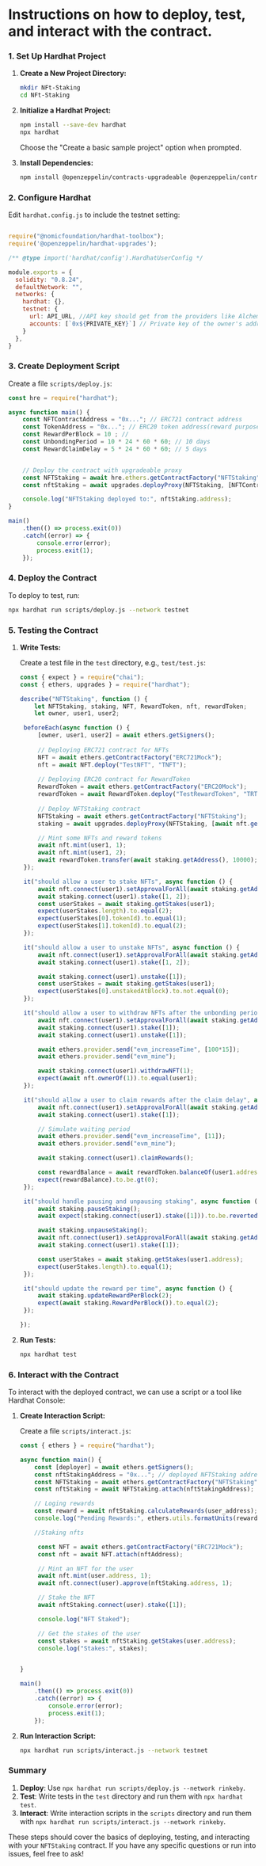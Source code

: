 # Instructions on how to deploy, test, and interact with the contract.

### **1. Set Up Hardhat Project**

1. **Create a New Project Directory:**
   ```bash
   mkdir NFt-Staking
   cd NFt-Staking
   ```

2. **Initialize a Hardhat Project:**
   ```bash
   npm install --save-dev hardhat
   npx hardhat
   ```
   Choose the "Create a basic sample project" option when prompted.

3. **Install Dependencies:**
   ```bash
   npm install @openzeppelin/contracts-upgradeable @openzeppelin/contracts @nomiclabs/hardhat-ethers ethers @openzeppelin/hardhat-upgrades
   ```

### **2. Configure Hardhat**

Edit `hardhat.config.js` to include the testnet setting:

```javascript

require("@nomicfoundation/hardhat-toolbox");
require('@openzeppelin/hardhat-upgrades');

/** @type import('hardhat/config').HardhatUserConfig */

module.exports = {
  solidity: "0.8.24",
  defaultNetwork: "",
  networks: {
    hardhat: {},
    testnet: {
      url: API_URL, //API key should get from the providers like Alchemy, infura etc.
      accounts: [`0x${PRIVATE_KEY}`] // Private key of the owner's address
    }
  },
}


```

### **3. Create Deployment Script**

Create a file `scripts/deploy.js`:

```javascript
const hre = require("hardhat");

async function main() {
    const NFTContractAddress = "0x..."; // ERC721 contract address
    const TokenAddress = "0x..."; // ERC20 token address(reward purpose)
    const RewardPerBlock = 10 ; //
    const UnbondingPeriod = 10 * 24 * 60 * 60; // 10 days  
    const RewardClaimDelay = 5 * 24 * 60 * 60; // 5 days


    // Deploy the contract with upgradeable proxy
    const NFTStaking = await hre.ethers.getContractFactory("NFTStaking");
    const nftStaking = await upgrades.deployProxy(NFTStaking, [NFTContractAddress,TokenAddress,RewardPerBlock,UnbondingPeriod,RewardClaimDelay], { initializer: 'initialize' });

    console.log("NFTStaking deployed to:", nftStaking.address);
}

main()
    .then(() => process.exit(0))
    .catch((error) => {
        console.error(error);
        process.exit(1);
    });

```

### **4. Deploy the Contract**

To deploy to test, run:

```bash
npx hardhat run scripts/deploy.js --network testnet
```

### **5. Testing the Contract**

1. **Write Tests:**

   Create a test file in the `test` directory, e.g., `test/test.js`:

   ```javascript
   const { expect } = require("chai");
   const { ethers, upgrades } = require("hardhat");

   describe("NFTStaking", function () {
       let NFTStaking, staking, NFT, RewardToken, nft, rewardToken;
       let owner, user1, user2;

    beforeEach(async function () {
        [owner, user1, user2] = await ethers.getSigners();
        
        // Deploying ERC721 contract for NFTs 
        NFT = await ethers.getContractFactory("ERC721Mock");
        nft = await NFT.deploy("TestNFT", "TNFT");
        
        // Deploying ERC20 contract for RewardToken
        RewardToken = await ethers.getContractFactory("ERC20Mock");
        rewardToken = await RewardToken.deploy("TestRewardToken", "TRT");
       
        // Deploy NFTStaking contract
        NFTStaking = await ethers.getContractFactory("NFTStaking");
        staking = await upgrades.deployProxy(NFTStaking, [await nft.getAddress(), await rewardToken.getAddress(), 1, 100, 10], { initializer: 'initialize' });

        // Mint some NFTs and reward tokens
        await nft.mint(user1, 1);
        await nft.mint(user1, 2);
        await rewardToken.transfer(await staking.getAddress(), 10000);
    });

    it("should allow a user to stake NFTs", async function () {
        await nft.connect(user1).setApprovalForAll(await staking.getAddress(), true);
        await staking.connect(user1).stake([1, 2]);
        const userStakes = await staking.getStakes(user1);
        expect(userStakes.length).to.equal(2);
        expect(userStakes[0].tokenId).to.equal(1);
        expect(userStakes[1].tokenId).to.equal(2);
    });

    it("should allow a user to unstake NFTs", async function () {
        await nft.connect(user1).setApprovalForAll(await staking.getAddress(), true);
        await staking.connect(user1).stake([1, 2]);

        await staking.connect(user1).unstake([1]);
        const userStakes = await staking.getStakes(user1);
        expect(userStakes[0].unstakedAtBlock).to.not.equal(0);
    });

    it("should allow a user to withdraw NFTs after the unbonding period", async function () {
        await nft.connect(user1).setApprovalForAll(await staking.getAddress(), true);
        await staking.connect(user1).stake([1]);
        await staking.connect(user1).unstake([1]);

        await ethers.provider.send("evm_increaseTime", [100*15]);
        await ethers.provider.send("evm_mine");

        await staking.connect(user1).withdrawNFT(1);
        expect(await nft.ownerOf(1)).to.equal(user1);
    });

    it("should allow a user to claim rewards after the claim delay", async function () {
        await nft.connect(user1).setApprovalForAll(await staking.getAddress(), true);
        await staking.connect(user1).stake([1]);

        // Simulate waiting period
        await ethers.provider.send("evm_increaseTime", [11]);
        await ethers.provider.send("evm_mine");

        await staking.connect(user1).claimRewards();

        const rewardBalance = await rewardToken.balanceOf(user1.address);
        expect(rewardBalance).to.be.gt(0);
    });

    it("should handle pausing and unpausing staking", async function () {
        await staking.pauseStaking();
        await expect(staking.connect(user1).stake([1])).to.be.revertedWith("Staking is paused");

        await staking.unpauseStaking();
        await nft.connect(user1).setApprovalForAll(await staking.getAddress(), true);
        await staking.connect(user1).stake([1]);

        const userStakes = await staking.getStakes(user1.address);
        expect(userStakes.length).to.equal(1);
    });

    it("should update the reward per time", async function () {
        await staking.updateRewardPerBlock(2);
        expect(await staking.RewardPerBlock()).to.equal(2);
    });

   });

   ```

2. **Run Tests:**

   ```bash
   npx hardhat test
   ```

### **6. Interact with the Contract**

To interact with the deployed contract, we can use a script or a tool like Hardhat Console:

1. **Create Interaction Script:**

   Create a file `scripts/interact.js`:

   ```javascript
   const { ethers } = require("hardhat");

   async function main() {
       const [deployer] = await ethers.getSigners();
       const nftStakingAddress = "0x..."; // deployed NFTStaking address
       const NFTStaking = await ethers.getContractFactory("NFTStaking");
       const nftStaking = await NFTStaking.attach(nftStakingAddress);

       // Loging rewards
       const reward = await nftStaking.calculateRewards(user_address);
       console.log("Pending Rewards:", ethers.utils.formatUnits(reward, 18));

       //Staking nfts

        const NFT = await ethers.getContractFactory("ERC721Mock");
        const nft = await NFT.attach(nftAddress);

        // Mint an NFT for the user 
        await nft.mint(user.address, 1);
        await nft.connect(user).approve(nftStaking.address, 1);

        // Stake the NFT
        await nftStaking.connect(user).stake([1]);

        console.log("NFT Staked");

        // Get the stakes of the user
        const stakes = await nftStaking.getStakes(user.address);
        console.log("Stakes:", stakes);


   }

   main()
       .then(() => process.exit(0))
       .catch((error) => {
           console.error(error);
           process.exit(1);
       });
   ```

2. **Run Interaction Script:**

   ```bash
   npx hardhat run scripts/interact.js --network testnet
   ```

### **Summary**

1. **Deploy**: Use `npx hardhat run scripts/deploy.js --network rinkeby`.
2. **Test**: Write tests in the `test` directory and run them with `npx hardhat test`.
3. **Interact**: Write interaction scripts in the `scripts` directory and run them with `npx hardhat run scripts/interact.js --network rinkeby`.

These steps should cover the basics of deploying, testing, and interacting with your `NFTStaking` contract. If you have any specific questions or run into issues, feel free to ask!
